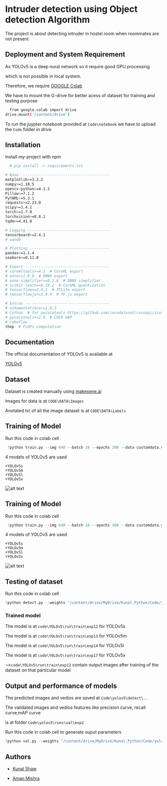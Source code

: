 
# Intruder detection using Object detection Algorithm

The project is about detecting intruder in hostel room when roommates are not present


## Deployment and System Requirement

As YOLOv5 is a deep nural network so it require good GPU processing 

which is not possible in local system. 

Therefore, we require [GOOGLE Colab](https://colab.research.google.com/drive/1BF6YS6apacdORPHZRop2pMEhWtQLD7eK)

We have to mount the G-drive for better acess of dataset for training and testing purpose

```bash
  from google.colab import drive
drive.mount('/content/drive')
```

To run the juypter notebook provided at `Code\notebook` we have to upload the `Code` folder in drive
## Installation

Install my-project with npm

```bash
  # pip install -r requirements.txt

# Base ----------------------------------------
matplotlib>=3.2.2
numpy>=1.18.5
opencv-python>=4.1.2
Pillow>=7.1.2
PyYAML>=5.3.1
requests>=2.23.0
scipy>=1.4.1
torch>=1.7.0
torchvision>=0.8.1
tqdm>=4.41.0

# Logging -------------------------------------
tensorboard>=2.4.1
# wandb

# Plotting ------------------------------------
pandas>=1.1.4
seaborn>=0.11.0

# Export --------------------------------------
# coremltools>=4.1  # CoreML export
# onnx>=1.9.0  # ONNX export
# onnx-simplifier>=0.3.6  # ONNX simplifier
# scikit-learn==0.19.2  # CoreML quantization
# tensorflow>=2.4.1  # TFLite export
# tensorflowjs>=3.9.0  # TF.js export

# Extras --------------------------------------
# albumentations>=1.0.3
# Cython  # for pycocotools https://github.com/cocodataset/cocoapi/issues/172
# pycocotools>=2.0  # COCO mAP
# roboflow
thop  # FLOPs computation

```
    
## Documentation

The official documentation of YOLOv5 is available at

[YOLOv5](https://github.com/ultralytics/yolov5)


## Dataset 

Dataset is created manually using [makesene.ai](https://www.makesense.ai/)

Images for data is at `CODE\DATA\Images`

Anotated txt of all the image dataset is at  `CODE\DATA\Labels`


## Training of Model 

Run this code in colab cell
```python
 !python train.py --img 640 --batch 16 --epochs 300 --data customdata.yaml --weights yolov5s.pt --cache
```
4 models of YOLOv5 are used
    
    +YOLOv5s 
    +YOLOv5m 
    +YOLOv5l 
    +YOLOv5x
 ![alt text](https://github.com/ultralytics/yolov5/releases/download/v1.0/model_comparison.png)
## Training of Model 

Run this code in colab cell
```python
 !python train.py --img 640 --batch 16 --epochs 300 --data customdata.yaml --weights yolov5s.pt --cache
```
4 models of YOLOv5 are used
    
    +YOLOv5s 
    +YOLOv5m 
    +YOLOv5l 
    +YOLOv5x
 ![alt text](https://github.com/ultralytics/yolov5/releases/download/v1.0/model_comparison.png)
## Testing of dataset

Run this code in colab cell
```python
!python detect.py --weights "/content/drive/MyDrive/Kunal_Python/Code/yolov5/runs/train/exp12/weights/best.pt" --img 640 --conf 0.25 --source "## Source of vedio to be tested"
```
### Trained model
  The model is at `code\YOLOv5\run\train\exp12` for YOLOv5s

  The model is at `code\YOLOv5\run\train\exp13` for YOLOv5m

  The model is at `code\YOLOv5\run\train\exp14` for YOLOv5l

  The model is at `code\YOLOv5\run\train\exp17` for YOLOv5x

  -->`code\YOLOv5\run\train\exp12` contain output images 
  after training of the dataset on that particular model

  
## Output and performance of models

The predicted images and vedios are saved at ` Code\yolov5\detect\.. `

The validated images and vedios features like precision curve, recall curve,mAP curve

is at folder `Code\yolov5\runs\val\exp2`





Run this code in colab cell to generate ouput parameters
```python
!python val.py --weights "/content/drive/MyDrive/Kunal_Python/Code/yolov5/runs/train/exp13/weights/best.pt" --data customdata.yaml --img 640 --iou 0.65 --half --task test
```


## Authors

- [Kunal Shaw](kunals19@iiserb.ac.in)
   
-   [Aman Mishra](amanm19@iiserb.ac.in)

